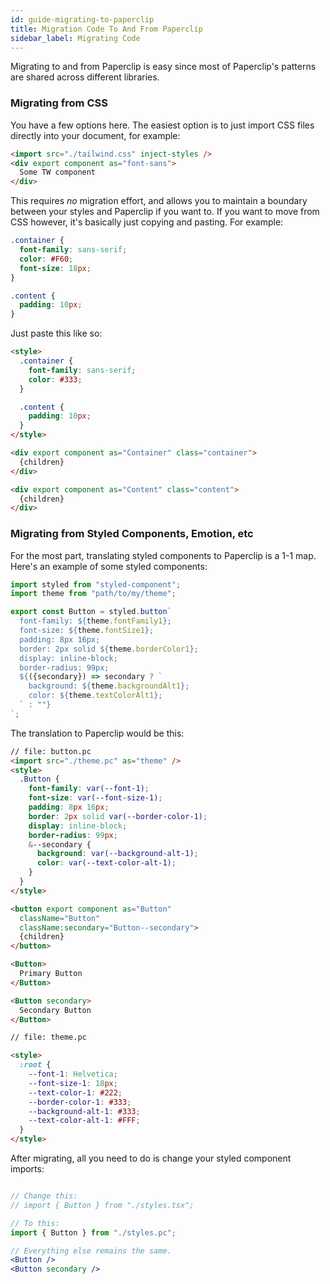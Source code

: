 ```yaml
---
id: guide-migrating-to-paperclip
title: Migration Code To And From Paperclip
sidebar_label: Migrating Code
---
```


Migrating to and from Paperclip is easy since most of Paperclip's patterns are shared across different libraries.

###  Migrating from CSS 

You have a few options here. The easiest option is to just import CSS files directly into your document, for example:

```html
<import src="./tailwind.css" inject-styles />
<div export component as="font-sans">
  Some TW component
</div>
```

This requires _no_ migration effort, and allows you to maintain a boundary between your styles and Paperclip if you want to. If you want to move from CSS however, it's basically just copying and pasting. For example:

```css
.container {
  font-family: sans-serif;
  color: #F60;
  font-size: 18px;
}

.content {
  padding: 10px;
}
```

Just paste this like so:

```html
<style>
  .container {
    font-family: sans-serif;
    color: #333;
  }

  .content {
    padding: 10px;
  }
</style>

<div export component as="Container" class="container">
  {children}
</div>

<div export component as="Content" class="content">
  {children}
</div>
```

###  Migrating from Styled Components, Emotion, etc

For the most part, translating styled components to Paperclip is a 1-1 map. Here's an example of some styled components:

```jsx
import styled from "styled-component";
import theme from "path/to/my/theme";

export const Button = styled.button`
  font-family: ${theme.fontFamily1};
  font-size: ${theme.fontSize1};
  padding: 8px 16px;
  border: 2px solid ${theme.borderColor1};
  display: inline-block;
  border-radius: 99px;
  ${({secondary}) => secondary ? `
    background: ${theme.backgroundAlt1};
    color: ${theme.textColorAlt1};
  ` : ""}
`;

```

The translation to Paperclip would be this:

```html live
// file: button.pc
<import src="./theme.pc" as="theme" />
<style>
  .Button {
    font-family: var(--font-1);
    font-size: var(--font-size-1);
    padding: 8px 16px;
    border: 2px solid var(--border-color-1);
    display: inline-block;
    border-radius: 99px;
    &--secondary {
      background: var(--background-alt-1);
      color: var(--text-color-alt-1);
    }
  }
</style>

<button export component as="Button" 
  className="Button" 
  className:secondary="Button--secondary">
  {children}
</button>

<Button>
  Primary Button
</Button>

<Button secondary>
  Secondary Button
</Button>

// file: theme.pc

<style>
  :root {
    --font-1: Helvetica;
    --font-size-1: 18px;
    --text-color-1: #222;
    --border-color-1: #333;
    --background-alt-1: #333;
    --text-color-alt-1: #FFF;
  }
</style>
```

After migrating, all you need to do is change your styled component imports:

```jsx

// Change this:
// import { Button } from "./styles.tsx";

// To this: 
import { Button } from "./styles.pc";

// Everything else remains the same.
<Button />
<Button secondary />
```